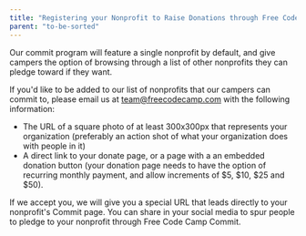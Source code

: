 ```yaml
---
title: "Registering your Nonprofit to Raise Donations through Free Code Camp Commit"
parent: "to-be-sorted"
---
```


Our commit program will feature a single nonprofit by default, and give campers the option of browsing through a list of other nonprofits they can pledge toward if they want.

If you'd like to be added to our list of nonprofits that our campers can commit to, please email us at team@freecodecamp.com with the following information:

*   The URL of a square photo of at least 300x300px that represents your organization (preferably an action shot of what your organization does with people in it)
*   A direct link to your donate page, or a page with a an embedded donation button (your donation page needs to have the option of recurring monthly payment, and allow increments of $5, $10, $25 and $50).

If we accept you, we will give you a special URL that leads directly to your nonprofit's Commit page. You can share in your social media to spur people to pledge to your nonprofit through Free Code Camp Commit.
